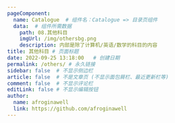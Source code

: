 ```yaml
---
pageComponent:
  name: Catalogue  # 组件名：Catalogue => 目录页组件
  data:  # 组件所需数据
    path: 08.其他科目
    imgUrl: /img/othersbg.png
    description: 内部是除了计算机/英语/数学的科目的内容
title: 其他科目	# 页面标题
date: 2022-09-25 13:18:00	# 创建日期
permalink: /others/	# 永久链接
sidebar: false	# 不显示侧边栏
article: false	# 不是文章页 (不显示面包屑栏、最近更新栏等)
comment: false	# 不显示评论栏
editLink: false	# 不显示编辑按钮
author:
  name: afroginawell
  link: https://github.com/afroginawell
---
```

